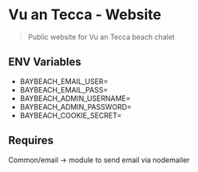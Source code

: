 # Vu an Tecca - Website

> Public website for Vu an Tecca beach chalet

## ENV Variables

-   BAYBEACH_EMAIL_USER=
-   BAYBEACH_EMAIL_PASS=
-   BAYBEACH_ADMIN_USERNAME=
-   BAYBEACH_ADMIN_PASSWORD=
-   BAYBEACH_COOKIE_SECRET=

## Requires

Common/email -> module to send email via nodemailer
